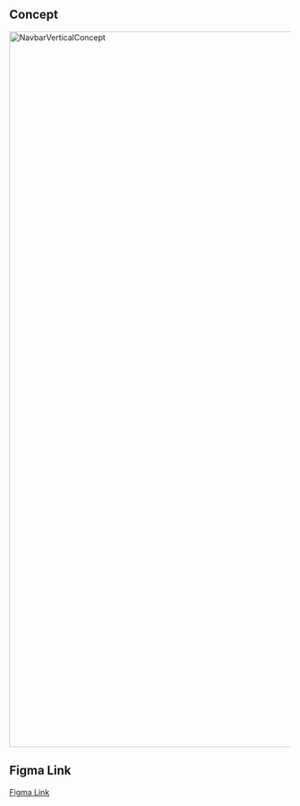 ## Concept
<img width="1280" alt="NavbarVerticalConcept" src="https://github.com/jwalla7/Portfolio_02/assets/89559981/cd9594cd-bfca-46b4-bd92-5572e2dbc2cb">

## Figma Link
[Figma Link](https://www.figma.com/file/eal9p2HHn4ACJcpAVSPo16/Portfolio-Links?type=design&node-id=1%3A2&mode=design&t=uk9iIwSmdesOUkWP-1)
